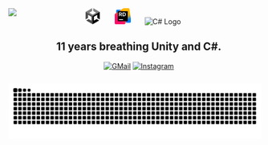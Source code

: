 <img height="150" align="left" src="https://github.com/fkerimk/fkerimk/blob/main/2b.gif?raw=true">

<div align="center">
    <img alt="Unity Logo" src="https://raw.githubusercontent.com/devicons/devicon/refs/heads/master/icons/unity/unity-original.svg" height="32"/> &nbsp;&nbsp;&nbsp;&nbsp;&nbsp;
    <img alt="Rider Logo" src="https://raw.githubusercontent.com/devicons/devicon/refs/heads/master/icons/rider/rider-original.svg" height="32"/> &nbsp;&nbsp;&nbsp;&nbsp;&nbsp;
    <img alt="C# Logo" src="https://cdn.jsdelivr.net/gh/devicons/devicon/icons/csharp/csharp-original.svg" height="32"/> &nbsp;&nbsp;&nbsp;&nbsp;&nbsp;
    <h2>11 years breathing Unity and C#.</h2>
</div>

<div align="center">
  <a target="_blank" href="mailto:fkerimk26@gmail.com"><img alt="GMail" src="https://img.shields.io/badge/Mail%20Me-223?style=for-the-badge&logo=gmail"/></a>
  <a target="_blank" href="https://www.instagram.com/fkerimk/"><img alt="Instagram" src="https://img.shields.io/badge/Instagram-223?style=for-the-badge&logo=instagram"/></a>
</div>

<img src="https://raw.githubusercontent.com/GuillaumeFalourd/GuillaumeFalourd/0b88ade43c7a9b80fe7d80897db12d1738672566/github-contribution-grid-snake.svg" alt="Snake animation"/>
